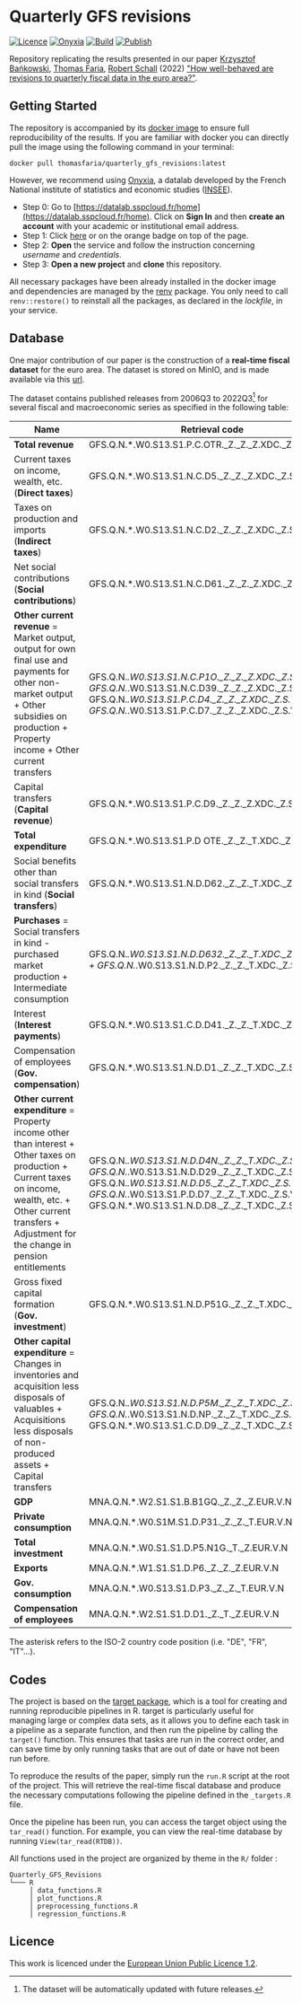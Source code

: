 # Quarterly GFS revisions

[![Licence](https://img.shields.io/badge/Licence-EUPL--1.2-001489)](https://joinup.ec.europa.eu/collection/eupl/eupl-text-eupl-12)
[![Onyxia](https://img.shields.io/badge/Launch-Datalab-orange?logo=R)](https://datalab.sspcloud.fr/launcher/ide/rstudio?autoLaunch=true&service.image.pullPolicy=«Always»&service.image.custom.enabled=true&service.image.custom.version=«thomasfaria%2Fquarterly_gfs_revisions%3Alatest»&security.allowlist.enabled=false&onyxia.friendlyName=«QGFS»)
[![Build](https://img.shields.io/github/actions/workflow/status/ThomasFaria/Quarterly_GFS_revisions/build-image.yaml?label=Build
)](https://hub.docker.com/repository/docker/thomasfaria/quarterly_gfs_revisions)
[![Publish](https://img.shields.io/github/actions/workflow/status/ThomasFaria/Quarterly_GFS_revisions/publish.yaml?label=Paper&style=flat)](https://thomasfaria.github.io/Quarterly_GFS_revisions/)


Repository replicating the results presented in our paper [Krzysztof Bańkowski](https://www.ecb.europa.eu/pub/research/authors/profiles/krzysztof-bankowski.fr.html), [Thomas Faria](https://www.ecb.europa.eu/pub/research/authors/profiles/thomas-faria.fr.html), [Robert Schall](https://www.ecb.europa.eu/pub/research/authors/profiles/robert-schall.fr.html) (2022) ["How well-behaved are revisions to quarterly fiscal data in the euro area?"](https://www.ecb.europa.eu/pub/pdf/scpwps/ecb.wp2676~65f27f7ac1.fr.pdf?7f2b353ebef0e876f2feb488dbea1079).

## Getting Started

The repository is accompanied by its [docker image](https://hub.docker.com/r/thomasfaria/quarterly_gfs_revisions) to ensure full reproducibility of the results.
If you are familiar with docker you can directly pull the image using the following command in your terminal:

```
docker pull thomasfaria/quarterly_gfs_revisions:latest
```

However, we recommend using [Onyxia](https://github.com/InseeFrLab/onyxia-web), a datalab developed by the French National institute of statistics and economic studies ([INSEE](https://www.insee.fr/fr/accueil)).

- Step 0: Go to [https://datalab.sspcloud.fr/home](https://datalab.sspcloud.fr/home). Click on **Sign In** and then **create an account** with your academic or institutional email address.
- Step 1: Click [here](https://datalab.sspcloud.fr/launcher/ide/rstudio?autoLaunch=true&service.image.pullPolicy=«Always»&service.image.custom.enabled=true&service.image.custom.version=«thomasfaria%2Fquarterly_gfs_revisions%3Alatest»&security.allowlist.enabled=false&onyxia.friendlyName=«QGFS») or on the orange badge on top of the page.
- Step 2: **Open** the service and follow the instruction concerning *username* and *credentials*.
- Step 3: **Open a new project** and **clone** this repository.

All necessary packages have been already installed in the docker image and dependencies are managed by the [renv](https://rstudio.github.io/renv/index.html) package. You only need to call ```renv::restore()``` to reinstall all the packages, as declared in the *lockfile*, in your service.

## Database

One major contribution of our paper is the construction of a **real-time fiscal dataset** for the euro area. The dataset is stored on MinIO, and is made available via this [url](https://minio.lab.sspcloud.fr/tfaria/public/RealTimeDatabase.csv).

The dataset contains published releases from 2006Q3 to 2022Q3[^1] for several fiscal and macroeconomic series as specified in the following table:

| Name      | Retrieval code |
| ----------- | ----------- |
|**Total revenue** |GFS.Q.N.*.W0.S13.S1.P.C.OTR._Z._Z._Z.XDC._Z.S.V.N._T|
|Current taxes on income, wealth, etc. (**Direct taxes**)| GFS.Q.N.*.W0.S13.S1.N.C.D5._Z._Z._Z.XDC._Z.S.V.N._T|
|Taxes on production and imports (**Indirect taxes**) |GFS.Q.N.*.W0.S13.S1.N.C.D2._Z._Z._Z.XDC._Z.S.V.N._T|
|Net social contributions (**Social contributions**) |GFS.Q.N.*.W0.S13.S1.N.C.D61._Z._Z._Z.XDC._Z.S.V.N._T|
|**Other current revenue** = Market output, output for own final use and payments for other non-market output + Other subsidies on production + Property income + Other current transfers |GFS.Q.N.*.W0.S13.S1.N.C.P1O._Z._Z._Z.XDC._Z.S.V.N._T + GFS.Q.N.*.W0.S13.S1.N.C.D39._Z._Z._Z.XDC._Z.S.V.N._T + GFS.Q.N.*.W0.S13.S1.P.C.D4._Z._Z._Z.XDC._Z.S.V.N._T + GFS.Q.N.*.W0.S13.S1.P.C.D7._Z._Z._Z.XDC._Z.S.V.N._T|
|Capital transfers (**Capital revenue**) |GFS.Q.N.*.W0.S13.S1.P.C.D9._Z._Z._Z.XDC._Z.S.V.N._T|
|**Total expenditure**| GFS.Q.N.*.W0.S13.S1.P.D OTE._Z._Z._T.XDC._Z.S.V.N._T|
|Social benefits other than social transfers in kind (**Social transfers**)| GFS.Q.N.*.W0.S13.S1.N.D.D62._Z._Z._T.XDC._Z.S.V.N._T|
|**Purchases** = Social transfers in kind - purchased market production + Intermediate consumption| GFS.Q.N.*.W0.S13.S1.N.D.D632._Z._Z._T.XDC._Z.S.V.N._T + GFS.Q.N.*.W0.S13.S1.N.D.P2._Z._Z._T.XDC._Z.S.V.N._T|
Interest (**Interest payments**) | GFS.Q.N.*.W0.S13.S1.C.D.D41._Z._Z._T.XDC._Z.S.V.N._T|
|Compensation of employees (**Gov. compensation**)| GFS.Q.N.*.W0.S13.S1.N.D.D1._Z._Z._T.XDC._Z.S.V.N._T|
|**Other current expenditure** = Property income other than interest + Other taxes on production + Current taxes on income, wealth, etc. + Other current transfers + Adjustment for the change in pension entitlements| GFS.Q.N.*.W0.S13.S1.N.D.D4N._Z._Z._T.XDC._Z.S.V.N._T + GFS.Q.N.*.W0.S13.S1.N.D.D29._Z._Z._T.XDC._Z.S.V.N._T + GFS.Q.N.*.W0.S13.S1.N.D.D5._Z._Z._T.XDC._Z.S.V.N._T + GFS.Q.N.*.W0.S13.S1.P.D.D7._Z._Z._T.XDC._Z.S.V.N._T + GFS.Q.N.*.W0.S13.S1.N.D.D8._Z._Z._T.XDC._Z.S.V.N._T|
|Gross fixed capital formation (**Gov. investment**)| GFS.Q.N.*.W0.S13.S1.N.D.P51G._Z._Z._T.XDC._Z.S.V.N._T|
|**Other capital expenditure** = Changes in inventories and acquisition less disposals of valuables + Acquisitions less disposals of non-produced assets + Capital transfers|GFS.Q.N.*.W0.S13.S1.N.D.P5M._Z._Z._T.XDC._Z.S.V.N._T + GFS.Q.N.*.W0.S13.S1.N.D.NP._Z._Z._T.XDC._Z.S.V.N._T + GFS.Q.N.*.W0.S13.S1.C.D.D9._Z._Z._T.XDC._Z.S.V.N._T|
|**GDP**| MNA.Q.N.*.W2.S1.S1.B.B1GQ._Z._Z._Z.EUR.V.N|
|**Private consumption**| MNA.Q.N.*.W0.S1M.S1.D.P31._Z._Z._T.EUR.V.N|
|**Total investment**| MNA.Q.N.*.W0.S1.S1.D.P5.N1G._T._Z.EUR.V.N|
|**Exports** |MNA.Q.N.*.W1.S1.S1.D.P6._Z._Z._Z.EUR.V.N|
|**Gov. consumption**| MNA.Q.N.*.W0.S13.S1.D.P3._Z._Z._T.EUR.V.N|
|**Compensation of employees** |MNA.Q.N.*.W2.S1.S1.D.D1._Z._T._Z.EUR.V.N|

The asterisk refers to the ISO-2 country code position (i.e. "DE", "FR", "IT"...).

[^1]: The dataset will be automatically updated with future releases.

<!-- TODO: describe the variables in the database -->

## Codes

The project is based on the [target package](https://books.ropensci.org/targets/), which is a tool for creating and running reproducible pipelines in R. target is particularly useful for managing large or complex data sets, as it allows you to define each task in a pipeline as a separate function, and then run the pipeline by calling the ```target()``` function. This ensures that tasks are run in the correct order, and can save time by only running tasks that are out of date or have not been run before.

To reproduce the results of the paper, simply run the ```run.R``` script at the root of the project. This will retrieve the real-time fiscal database and produce the necessary computations following the pipeline defined in the ```_targets.R``` file.

Once the pipeline has been run, you can access the target object using the ```tar_read()``` function. For example, you can view the real-time database by running ```View(tar_read(RTDB))```.

All functions used in the project are organized by theme in the ```R/``` folder :

```
Quarterly_GFS_Revisions
└─── R
     │ data_functions.R
     │ plot_functions.R
     │ preprocessing_functions.R
     │ regression_functions.R

```

## Licence

This work is licenced under the [European Union Public Licence 1.2](https://joinup.ec.europa.eu/collection/eupl/eupl-text-eupl-12).
